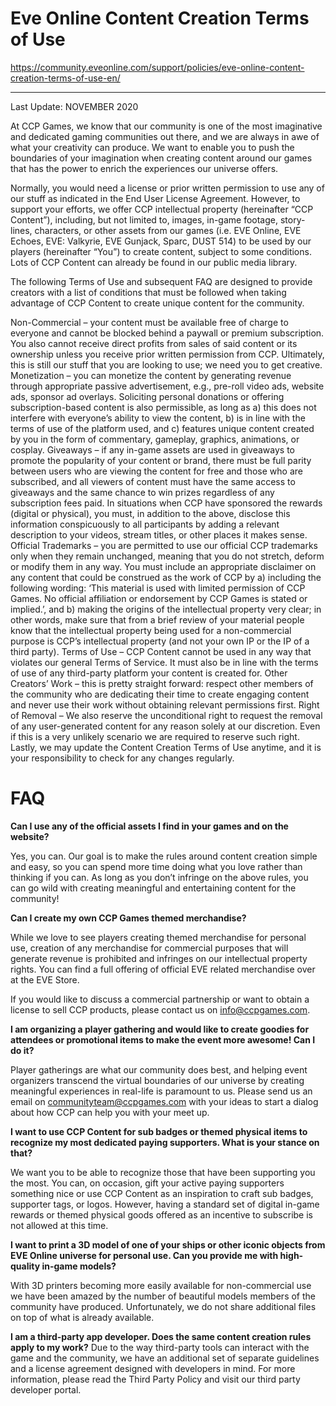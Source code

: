 Eve Online Content Creation Terms of Use
===

https://community.eveonline.com/support/policies/eve-online-content-creation-terms-of-use-en/

---

Last Update: NOVEMBER 2020

At CCP Games, we know that our community is one of the most imaginative and dedicated gaming communities out there, and we are always in awe of what your creativity can produce. We want to enable you to push the boundaries of your imagination when creating content around our games that has the power to enrich the experiences our universe offers.

Normally, you would need a license or prior written permission to use any of our stuff as indicated in the End User License Agreement. However, to support your efforts, we offer CCP intellectual property (hereinafter “CCP Content”), including, but not limited to, images, in-game footage, story-lines, characters, or other assets from our games (i.e. EVE Online, EVE Echoes, EVE: Valkyrie, EVE Gunjack, Sparc, DUST 514) to be used by our players (hereinafter “You”) to create content, subject to some conditions. Lots of CCP Content can already be found in our public media library.

The following Terms of Use and subsequent FAQ are designed to provide creators with a list of conditions that must be followed when taking advantage of CCP Content to create unique content for the community.

Non-Commercial – your content must be available free of charge to everyone and cannot be blocked behind a paywall or premium subscription. You also cannot receive direct profits from sales of said content or its ownership unless you receive prior written permission from CCP. Ultimately, this is still our stuff that you are looking to use; we need you to get creative.
Monetization – you can monetize the content by generating revenue through appropriate passive advertisement, e.g., pre-roll video ads, website ads, sponsor ad overlays. Soliciting personal donations or offering subscription-based content is also permissible, as long as a) this does not interfere with everyone’s ability to view the content, b) is in line with the terms of use of the platform used, and c) features unique content created by you in the form of commentary, gameplay, graphics, animations, or cosplay.
Giveaways – if any in-game assets are used in giveaways to promote the popularity of your content or brand, there must be full parity between users who are viewing the content for free and those who are subscribed, and all viewers of content must have the same access to giveaways and the same chance to win prizes regardless of any subscription fees paid. In situations when CCP have sponsored the rewards (digital or physical), you must, in addition to the above, disclose this information conspicuously to all participants by adding a relevant description to your videos, stream titles, or other places it makes sense.
Official Trademarks – you are permitted to use our official CCP trademarks only when they remain unchanged, meaning that you do not stretch, deform or modify them in any way. You must include an appropriate disclaimer on any content that could be construed as the work of CCP by a) including the following wording: ‘This material is used with limited permission of CCP Games. No official affiliation or endorsement by CCP Games is stated or implied.’, and b) making the origins of the intellectual property very clear; in other words, make sure that from a brief review of your material people know that the intellectual property being used for a non-commercial purpose is CCP’s intellectual property (and not your own IP or the IP of a third party).
Terms of Use – CCP Content cannot be used in any way that violates our general Terms of Service. It must also be in line with the terms of use of any third-party platform your content is created for.
Other Creators’ Work – this is pretty straight forward: respect other members of the community who are dedicating their time to create engaging content and never use their work without obtaining relevant permissions first.
Right of Removal – We also reserve the unconditional right to request the removal of any user-generated content for any reason solely at our discretion. Even if this is a very unlikely scenario we are required to reserve such right.
Lastly, we may update the Content Creation Terms of Use anytime, and it is your responsibility to check for any changes regularly.



FAQ
===
**Can I use any of the official assets I find in your games and on the website?**

Yes, you can. Our goal is to make the rules around content creation simple and easy, so you can spend more time doing what you love rather than thinking if you can. As long as you don’t infringe on the above rules, you can go wild with creating meaningful and entertaining content for the community!


**Can I create my own CCP Games themed merchandise?**

While we love to see players creating themed merchandise for personal use, creation of any merchandise for commercial purposes that will generate revenue is prohibited and infringes on our intellectual property rights. You can find a full offering of official EVE related merchandise over at the EVE Store.

If you would like to discuss a commercial partnership or want to obtain a license to sell CCP products, please contact us on info@ccpgames.com.


**I am organizing a player gathering and would like to create goodies for attendees or promotional items to make the event more awesome! Can I do it?**

Player gatherings are what our community does best, and helping event organizers transcend the virtual boundaries of our universe by creating meaningful experiences in real-life is paramount to us. Please send us an email on communityteam@ccpgames.com with your ideas to start a dialog about how CCP can help you with your meet up.


**I want to use CCP Content for sub badges or themed physical items to recognize my most dedicated paying supporters. What is your stance on that?**

We want you to be able to recognize those that have been supporting you the most. You can, on occasion, gift your active paying supporters something nice or use CCP Content as an inspiration to craft sub badges, supporter tags, or logos. However, having a standard set of digital in-game rewards or themed physical goods offered as an incentive to subscribe is not allowed at this time.


**I want to print a 3D model of one of your ships or other iconic objects from EVE Online universe for personal use. Can you provide me with high-quality in-game models?**

With 3D printers becoming more easily available for non-commercial use we have been amazed by the number of beautiful models members of the community have produced. Unfortunately, we do not share additional files on top of what is already available.


**I am a third-party app developer. Does the same content creation rules apply to my work?**
Due to the way third-party tools can interact with the game and the community, we have an additional set of separate guidelines and a license agreement designed with developers in mind. For more information, please read the Third Party Policy and visit our third party developer portal.
